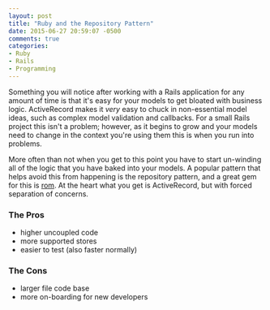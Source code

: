 ```yaml
---
layout: post
title: "Ruby and the Repository Pattern"
date: 2015-06-27 20:59:07 -0500
comments: true
categories: 
- Ruby
- Rails
- Programming
---
```


Something you will notice after working with a Rails application for any amount
of time is that it's easy for your models to get bloated with business logic.
ActiveRecord makes it *very* easy to chuck in non-essential model ideas, such as
complex model validation and callbacks.  For a small Rails project this isn't a
problem; however, as it begins to grow and your models need to change in the
context you're using them this is when you run into problems.

<!-- more -->

More often than not when you get to this point you have to start un-winding all
of the logic that you have baked into your models.  A popular pattern that helps
avoid this from happening is the repository pattern, and a great gem for this is
[rom](http://rom-rb.org/).  At the heart what you get is ActiveRecord, but with
forced separation of concerns.

### The Pros

* higher uncoupled code
* more supported stores
* easier to test (also faster normally)

### The Cons

* larger file code base
* more on-boarding for new developers
